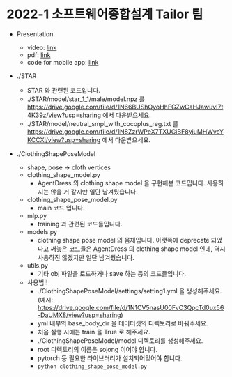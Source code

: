 # 2022-1 소프트웨어종합설계 Tailor 팀

- Presentation 
  - video: [link](https://youtu.be/6ecoxuVkcSE)
  - pdf: [link](https://github.com/lylajeon/SojongTailor/blob/main/presentation.pdf)
  - code for mobile app: [link](https://github.com/KyooSikLee/Tailor)

- ./STAR
  - STAR 와 관련된 코드입니다.
  - ./STAR/model/star_1_1/male/model.npz 를 https://drive.google.com/file/d/1N66BUShOyoHhFGZwCaHJawuvI7t4K39z/view?usp=sharing 에서 다운받으세요.
  - ./STAR/model/neutral_smpl_with_cocoplus_reg.txt 를 https://drive.google.com/file/d/1N8ZzrWPeX7TXUGiBF8yiuMHWvcYKCCXl/view?usp=sharing 에서 다운받으세요.

- ./ClothingShapePoseModel
  - shape, pose -> cloth vertices
  - clothing_shape_model.py
    - AgentDress 의 clothing shape model 을 구현해본 코드입니다. 사용하지는 않을 거 같지만 일단 남겨뒀습니다.
  - clothing_shape_pose_model.py
    - main 코드 입니다.
  - mlp.py
    - training 과 관련된 코드들입니다.
  - models.py
    - clothing shape pose model 의 몸체입니다. 아랫쪽에 deprecate 되었다고 써놓은 코드들은 AgentDress 의 clothing shape model 인데, 역시 사용하진 않겠지만 일단 남겨뒀습니다.
  - utils.py
    - 기타 obj 파일을 로드하거나 save 하는 등의 코드들입니다.
  - 사용법!!
    - ./ClothingShapePoseModel/settings/setting1.yml 을 생성해주세요. (예시: https://drive.google.com/file/d/1N1CV5nasU00FvC3QpcTd0ux56-DaUMX8/view?usp=sharing)
    - yml 내부의 base_body_dir 을 데이터셋의 디렉토리로 바꿔주세요.
    - 처음 실행 시에는 train 을 True 로 해주세요.
    - ./ClothingShapePoseModel/model 디렉토리를 생성해주세요.
    - root 디렉토리의 이름은 sojong 이어야 합니다.
    - pytorch 등 필요한 라이브러리가 설치되어있어야 합니다.
    - `python clothing_shape_pose_model.py`
